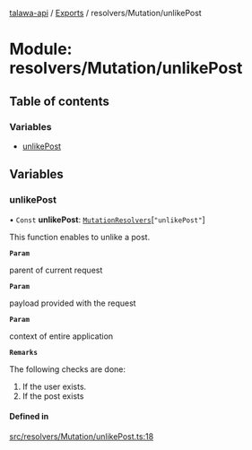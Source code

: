 [talawa-api](../README.md) / [Exports](../modules.md) / resolvers/Mutation/unlikePost

# Module: resolvers/Mutation/unlikePost

## Table of contents

### Variables

- [unlikePost](resolvers_Mutation_unlikePost.md#unlikepost)

## Variables

### unlikePost

• `Const` **unlikePost**: [`MutationResolvers`](types_generatedGraphQLTypes.md#mutationresolvers)[``"unlikePost"``]

This function enables to unlike a post.

**`Param`**

parent of current request

**`Param`**

payload provided with the request

**`Param`**

context of entire application

**`Remarks`**

The following checks are done:
1. If the user exists.
2. If the post exists

#### Defined in

[src/resolvers/Mutation/unlikePost.ts:18](https://github.com/PalisadoesFoundation/talawa-api/blob/d38198a/src/resolvers/Mutation/unlikePost.ts#L18)
